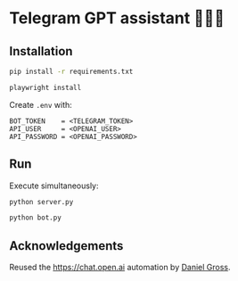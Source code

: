 # Telegram GPT assistant 🤖🦸‍♂️

## Installation

```sh
pip install -r requirements.txt

playwright install
```

Create `.env` with:

```
BOT_TOKEN    = <TELEGRAM_TOKEN>
API_USER     = <OPENAI_USER>
API_PASSWORD = <OPENAI_PASSWORD>
```

## Run

Execute simultaneously:

```sh
python server.py
```

```sh
python bot.py
```

## Acknowledgements

Reused the https://chat.open.ai automation by [Daniel Gross](https://github.com/danielgross/whatsapp-gpt/blob/main/server.py).
